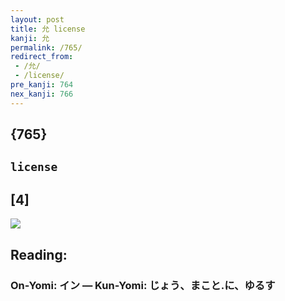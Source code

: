 ```yaml
---
layout: post
title: 允 license
kanji: 允
permalink: /765/
redirect_from:
 - /允/
 - /license/
pre_kanji: 764
nex_kanji: 766
---
```


## {765}

## `license`

## [4]

<div class="stroke"><img src="E58581.png" /></div>

## Reading:

### On-Yomi: イン &mdash; Kun-Yomi: じょう、まこと.に、ゆるす
